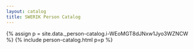 ```yaml
---
layout: catalog
title: SWERIK Person Catalog
---
```

{% assign p = site.data._person-catalog.i-WEoMGT8dJNxw1Jyo3WZNCW %}
{% include person-catalog.html p=p %}

